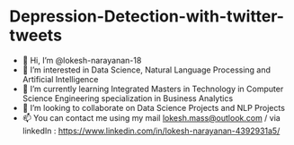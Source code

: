 # Depression-Detection-with-twitter-tweets
- 👋 Hi, I’m @lokesh-narayanan-18
- 👀 I’m interested in Data Science, Natural Language Processing and Artificial Intelligence
- 🌱 I’m currently learning Integrated Masters in Technology in Computer Science Engineering specialization in Business Analytics
- 💞️ I’m looking to collaborate on Data Science Projects and NLP Projects
- 📫 You can contact me using my mail lokesh.mass@outlook.com / via linkedIn : https://www.linkedin.com/in/lokesh-narayanan-4392931a5/
